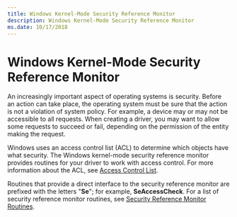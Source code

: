 ```yaml
---
title: Windows Kernel-Mode Security Reference Monitor
description: Windows Kernel-Mode Security Reference Monitor
ms.date: 10/17/2018
---
```


# Windows Kernel-Mode Security Reference Monitor


An increasingly important aspect of operating systems is security. Before an action can take place, the operating system must be sure that the action is not a violation of system policy. For example, a device may or may not be accessible to all requests. When creating a driver, you may want to allow some requests to succeed or fail, depending on the permission of the entity making the request.

Windows uses an access control list (ACL) to determine which objects have what security. The Windows kernel-mode security reference monitor provides routines for your driver to work with access control. For more information about the ACL, see [Access Control List](../ifs/access-control-list.md).

Routines that provide a direct interface to the security reference monitor are prefixed with the letters "**Se**"; for example, **SeAccessCheck**. For a list of security reference monitor routines, see [Security Reference Monitor Routines](/previous-versions/windows/hardware/drivers/ff563711(v=vs.85)).

 

